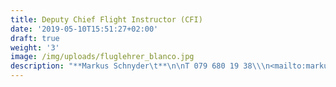 ```yaml
---
title: Deputy Chief Flight Instructor (CFI)
date: '2019-05-10T15:51:27+02:00'
draft: true
weight: '3'
image: /img/uploads/fluglehrer_blanco.jpg
description: "**Markus Schnyder\t**\n\nT 079 680 19 38\\\n<mailto:markus.schnyder@mfgt.ch>"
---
```


